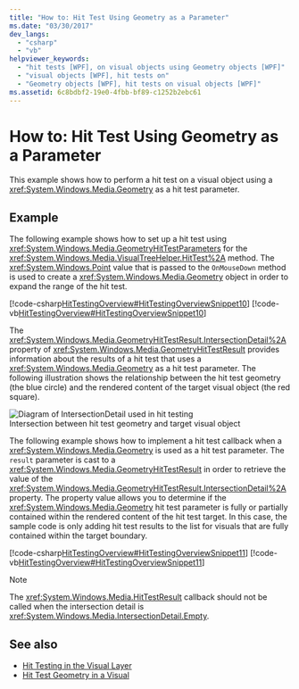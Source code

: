 ```yaml
---
title: "How to: Hit Test Using Geometry as a Parameter"
ms.date: "03/30/2017"
dev_langs: 
  - "csharp"
  - "vb"
helpviewer_keywords: 
  - "hit tests [WPF], on visual objects using Geometry objects [WPF]"
  - "visual objects [WPF], hit tests on"
  - "Geometry objects [WPF], hit tests on visual objects [WPF]"
ms.assetid: 6c8bdbf2-19e0-4fbb-bf89-c1252b2ebc61
---
```

# How to: Hit Test Using Geometry as a Parameter
This example shows how to perform a hit test on a visual object using a <xref:System.Windows.Media.Geometry> as a hit test parameter.  
  
## Example  
 The following example shows how to set up a hit test using <xref:System.Windows.Media.GeometryHitTestParameters> for the <xref:System.Windows.Media.VisualTreeHelper.HitTest%2A> method. The <xref:System.Windows.Point> value that is passed to the `OnMouseDown` method is used to create a <xref:System.Windows.Media.Geometry> object in order to expand the range of the hit test.  
  
 [!code-csharp[HitTestingOverview#HitTestingOverviewSnippet10](../../../../samples/snippets/csharp/VS_Snippets_Wpf/HitTestingOverview/CSharp/GeometryHitTest.cs#hittestingoverviewsnippet10)]
 [!code-vb[HitTestingOverview#HitTestingOverviewSnippet10](../../../../samples/snippets/visualbasic/VS_Snippets_Wpf/HitTestingOverview/visualbasic/geometryhittest.vb#hittestingoverviewsnippet10)]  
  
 The <xref:System.Windows.Media.GeometryHitTestResult.IntersectionDetail%2A> property of <xref:System.Windows.Media.GeometryHitTestResult> provides information about the results of a hit test that uses a <xref:System.Windows.Media.Geometry> as a hit test parameter. The following illustration shows the relationship between the hit test geometry (the blue circle) and the rendered content of the target visual object (the red square).  
  
 ![Diagram of IntersectionDetail used in hit testing](../../../../docs/framework/wpf/graphics-multimedia/media/intersectiondetail01.png "IntersectionDetail01")  
Intersection between hit test geometry and target visual object  
  
 The following example shows how to implement a hit test callback when a <xref:System.Windows.Media.Geometry> is used as a hit test parameter. The `result` parameter is cast to a <xref:System.Windows.Media.GeometryHitTestResult> in order to retrieve the value of the <xref:System.Windows.Media.GeometryHitTestResult.IntersectionDetail%2A> property. The property value allows you to determine if the <xref:System.Windows.Media.Geometry> hit test parameter is fully or partially contained within the rendered content of the hit test target. In this case, the sample code is only adding hit test results to the list for visuals that are fully contained within the target boundary.  
  
 [!code-csharp[HitTestingOverview#HitTestingOverviewSnippet11](../../../../samples/snippets/csharp/VS_Snippets_Wpf/HitTestingOverview/CSharp/GeometryHitTest.cs#hittestingoverviewsnippet11)]
 [!code-vb[HitTestingOverview#HitTestingOverviewSnippet11](../../../../samples/snippets/visualbasic/VS_Snippets_Wpf/HitTestingOverview/visualbasic/geometryhittest.vb#hittestingoverviewsnippet11)]  
  
> [!NOTE]
>  The <xref:System.Windows.Media.HitTestResult> callback should not be called when the intersection detail is <xref:System.Windows.Media.IntersectionDetail.Empty>.  
  
## See also
- [Hit Testing in the Visual Layer](../../../../docs/framework/wpf/graphics-multimedia/hit-testing-in-the-visual-layer.md)
- [Hit Test Geometry in a Visual](../../../../docs/framework/wpf/graphics-multimedia/how-to-hit-test-geometry-in-a-visual.md)

